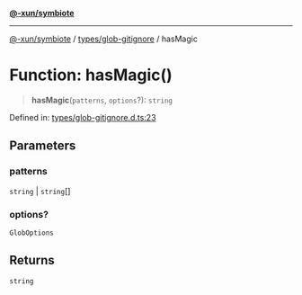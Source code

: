 [**@-xun/symbiote**](../../../README.md)

***

[@-xun/symbiote](../../../README.md) / [types/glob-gitignore](../README.md) / hasMagic

# Function: hasMagic()

> **hasMagic**(`patterns`, `options`?): `string`

Defined in: [types/glob-gitignore.d.ts:23](https://github.com/Xunnamius/symbiote/blob/4058415994948905c0e64092da29324812f36a24/types/glob-gitignore.d.ts#L23)

## Parameters

### patterns

`string` | `string`[]

### options?

`GlobOptions`

## Returns

`string`
